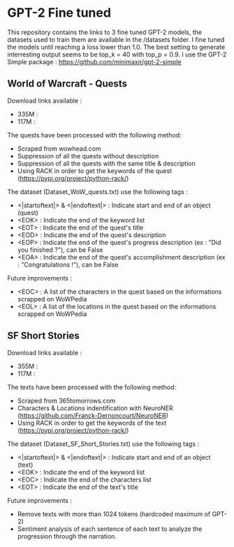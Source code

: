 # GPT-2 Fine tuned
This repository contains the links to 3 fine tuned GPT-2 models, the datasets used to train them are available in the /datasets folder. I fine tuned the models until reaching a loss lower than 1.0.
The best setting to generate interresting output seems to be top_k = 40 with top_p = 0.9.
I use the GPT-2 Simple package : 
https://github.com/minimaxir/gpt-2-simple

## World of Warcraft - Quests
Download links available : 
- 335M :
- 117M :

The quests have been processed with the following method:
- Scraped from wowhead.com
- Suppression of all the quests without description
- Suppression of all the quests with the same title & description
- Using RACK in order to get the keywords of the quest (https://pypi.org/project/python-rack/)

The dataset (Dataset_WoW_quests.txt) use the following tags :
- \<|startoftext|\> & \<|endoftext|\> : Indicate start and end of an object (quest)
- \<EOK\> : Indicate the end of the keyword list
- \<EOT\> : Indicate the end of the quest's title
- \<EOD\> : Indicate the end of the quest's description
- \<EOP\> : Indicate the end of the quest's progress description (ex : "Did you finished ?"), can be False
- \<EOA\> : Indicate the end of the quest's accomplishment description (ex : "Congratulations !"), can be False
  
Future improvements :
- \<EOC\> : A list of the characters in the quest based on the informations scrapped on WoWPedia
- \<EOL\> : A list of the locations in the quest based on the informations scrapped on WoWPedia

## SF Short Stories
Download links available : 
- 355M :
- 117M : 

The texts have been processed with the following method:
- Scraped from 365tomorrows.com
- Characters & Locations indentification with NeuroNER (https://github.com/Franck-Dernoncourt/NeuroNER)
- Using RACK in order to get the keywords of the text (https://pypi.org/project/python-rack/)

The dataset (Dataset_SF_Short_Stories.txt) use the following tags :
- \<|startoftext|\> & \<|endoftext|\> : Indicate start and end of an object (text)
- \<EOK\> : Indicate the end of the keyword list
- \<EOC\> : Indicate the end of the characters list
- \<EOT\> : Indicate the end of the text's title

Future improvements :
- Remove texts with more than 1024 tokens (hardcoded maximum of GPT-2)
- Sentiment analysis of each sentence of each text to analyze the progression through the narration.
